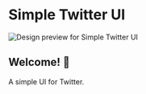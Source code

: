 # Simple Twitter UI
![Design preview for Simple Twitter UI](./design/desktop-design.jpg)

## Welcome! 👋

A simple UI for Twitter.
